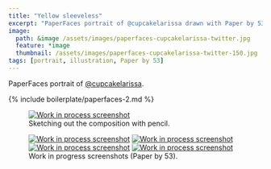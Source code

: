 ```yaml
---
title: "Yellow sleeveless"
excerpt: "PaperFaces portrait of @cupcakelarissa drawn with Paper by 53 on an iPad."
image: 
  path: &image /assets/images/paperfaces-cupcakelarissa-twitter.jpg 
  feature: *image
  thumbnail: /assets/images/paperfaces-cupcakelarissa-twitter-150.jpg
tags: [portrait, illustration, Paper by 53]
---
```


PaperFaces portrait of <a href="https://twitter.com/cupcakelarissa">@cupcakelarissa</a>.

{% include boilerplate/paperfaces-2.md %}

<figure>
	<a href="/assets/images/paperfaces-cupcakelarissa-process-1-lg.jpg"><img src="/assets/images/paperfaces-cupcakelarissa-process-1-750.jpg" alt="Work in process screenshot"></a>
	<figcaption>Sketching out the composition with pencil.</figcaption>
</figure>

<figure class="half">
	<a href="/assets/images/paperfaces-cupcakelarissa-process-2-lg.jpg"><img src="/assets/images/paperfaces-cupcakelarissa-process-2-600.jpg" alt="Work in process screenshot"></a>
	<a href="/assets/images/paperfaces-cupcakelarissa-process-3-lg.jpg"><img src="/assets/images/paperfaces-cupcakelarissa-process-3-600.jpg" alt="Work in process screenshot"></a>
	<a href="/assets/images/paperfaces-cupcakelarissa-process-4-lg.jpg"><img src="/assets/images/paperfaces-cupcakelarissa-process-4-600.jpg" alt="Work in process screenshot"></a>
	<a href="/assets/images/paperfaces-cupcakelarissa-process-5-lg.jpg"><img src="/assets/images/paperfaces-cupcakelarissa-process-5-600.jpg" alt="Work in process screenshot"></a>
	<figcaption>Work in progress screenshots (Paper by 53).</figcaption>
</figure>

